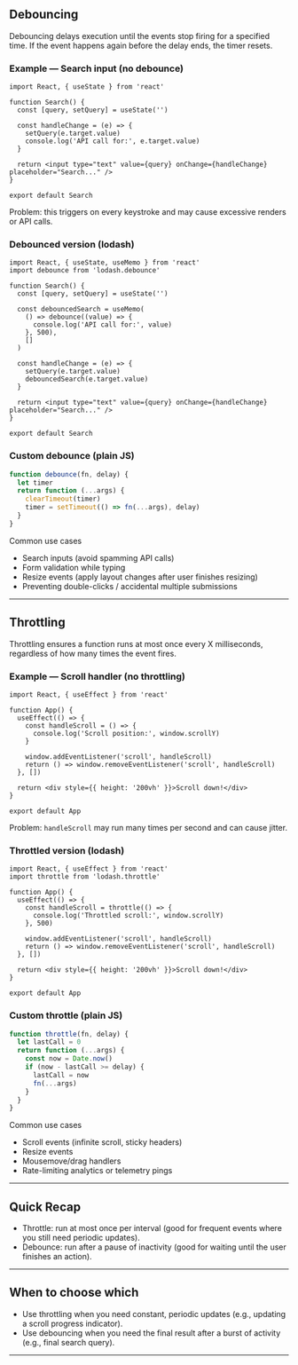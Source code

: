 
## Debouncing

  Debouncing delays execution until the events stop firing for a specified time. If the event happens again before the delay ends, the timer resets.

  ### Example — Search input (no debounce)

  ```Jsx
  import React, { useState } from 'react'

  function Search() {
    const [query, setQuery] = useState('')

    const handleChange = (e) => {
      setQuery(e.target.value)
      console.log('API call for:', e.target.value)
    }

    return <input type="text" value={query} onChange={handleChange} placeholder="Search..." />
  }

  export default Search
  ```

  Problem: this triggers on every keystroke and may cause excessive renders or API calls.

  ### Debounced version (lodash)

  ```Jsx
  import React, { useState, useMemo } from 'react'
  import debounce from 'lodash.debounce'

  function Search() {
    const [query, setQuery] = useState('')

    const debouncedSearch = useMemo(
      () => debounce((value) => {
        console.log('API call for:', value)
      }, 500),
      []
    )

    const handleChange = (e) => {
      setQuery(e.target.value)
      debouncedSearch(e.target.value)
    }

    return <input type="text" value={query} onChange={handleChange} placeholder="Search..." />
  }

  export default Search
  ```

  ### Custom debounce (plain JS)

  ```js
  function debounce(fn, delay) {
    let timer
    return function (...args) {
      clearTimeout(timer)
      timer = setTimeout(() => fn(...args), delay)
    }
  }
  ```

  Common use cases

  - Search inputs (avoid spamming API calls)
  - Form validation while typing
  - Resize events (apply layout changes after user finishes resizing)
  - Preventing double-clicks / accidental multiple submissions

  ---

## Throttling

  Throttling ensures a function runs at most once every X milliseconds, regardless of how many times the event fires.

  ### Example — Scroll handler (no throttling)

  ```Jsx
  import React, { useEffect } from 'react'

  function App() {
    useEffect(() => {
      const handleScroll = () => {
        console.log('Scroll position:', window.scrollY)
      }

      window.addEventListener('scroll', handleScroll)
      return () => window.removeEventListener('scroll', handleScroll)
    }, [])

    return <div style={{ height: '200vh' }}>Scroll down!</div>
  }

  export default App
  ```

  Problem: `handleScroll` may run many times per second and can cause jitter.

  ### Throttled version (lodash)

  ```Jsx
  import React, { useEffect } from 'react'
  import throttle from 'lodash.throttle'

  function App() {
    useEffect(() => {
      const handleScroll = throttle(() => {
        console.log('Throttled scroll:', window.scrollY)
      }, 500)

      window.addEventListener('scroll', handleScroll)
      return () => window.removeEventListener('scroll', handleScroll)
    }, [])

    return <div style={{ height: '200vh' }}>Scroll down!</div>
  }

  export default App
  ```

  ### Custom throttle (plain JS)

  ```js
  function throttle(fn, delay) {
    let lastCall = 0
    return function (...args) {
      const now = Date.now()
      if (now - lastCall >= delay) {
        lastCall = now
        fn(...args)
      }
    }
  }
  ```

  Common use cases

  - Scroll events (infinite scroll, sticky headers)
  - Resize events
  - Mousemove/drag handlers
  - Rate-limiting analytics or telemetry pings

  ---

## Quick Recap

  - Throttle: run at most once per interval (good for frequent events where you still need periodic updates).
  - Debounce: run after a pause of inactivity (good for waiting until the user finishes an action).

  ---

## When to choose which

  - Use throttling when you need constant, periodic updates (e.g., updating a scroll progress indicator).
  - Use debouncing when you need the final result after a burst of activity (e.g., final search query).

  ---

